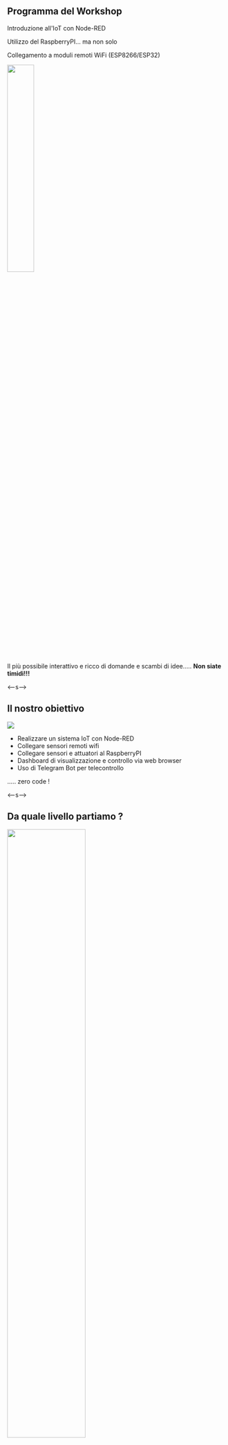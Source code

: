 ## Programma del Workshop

Introduzione all'IoT con Node-RED <!-- .element: class="fragment" -->

Utilizzo del RaspberryPI... ma non solo<!-- .element: class="fragment" -->

Collegamento a moduli remoti WiFi (ESP8266/ESP32) <!-- .element: class="fragment" -->

 <img src="images/rpi_esp.jpg" width="35%"> <!-- .element: class="fragment" -->

Il più possibile interattivo e ricco di domande e scambi di idee..... <!-- .element: class="fragment" -->
__Non siate timidi!!!__ <!-- .element: class="fragment" -->


<--s-->
<!-- .slide: class="two-floating-elements" -->
## Il nostro obiettivo

<img src="images/project.jpg" >

* Realizzare un sistema IoT con Node-RED  <!-- .element: class="fragment" -->
* Collegare sensori remoti wifi  <!-- .element: class="fragment" -->
* Collegare sensori e attuatori al RaspberryPI <!-- .element: class="fragment" -->
* Dashboard di visualizzazione e controllo via web browser <!-- .element: class="fragment" -->
* Uso di Telegram Bot per telecontrollo <!-- .element: class="fragment" -->

..... zero code ! <!-- .element: class="fragment" -->

<--s-->

## Da quale livello partiamo ?

<img src="images/sondaggio.png" width="60%">
